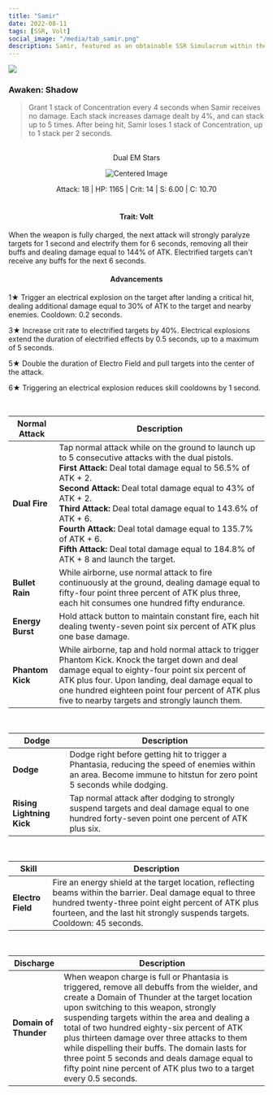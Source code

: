 ```yaml
---
title: "Samir"
date: 2022-08-11
tags: [SSR, Volt]
social_image: "/media/tab_samir.png"
description: Samir, featured as an obtainable SSR Simulacrum within the simulacrum system, associated with the weapon Dual EM Stars.
---
```


![](https://i.postimg.cc/26Y4yC6T/Simulacrum-Samir-Awaken.webp)

### Awaken: Shadow

> Grant 1 stack of Concentration every 4 seconds when Samir receives no damage. Each stack increases damage dealt by 4%, and can stack up to 5 times. After being hit, Samir loses 1 stack of Concentration, up to 1 stack per 2 seconds.

<br />

<center>Dual EM Stars</center>

<p align="center">
<img src="https://i.postimg.cc/XY6pKQfD/Icon-Weapon-Dual-EM-Stars.webp" alt="Centered Image">
</p>

<center>
Attack: 18 | HP: 1165 | Crit: 14 | S: 6.00 | C: 10.70
</center>

<br />

<h4 style="text-align: center;"> Trait: Volt</h4>

When the weapon is fully charged, the next attack will strongly paralyze targets for 1 second and electrify them for 6 seconds, removing all their buffs and dealing damage equal to 144% of ATK. Electrified targets can't receive any buffs for the next 6 seconds.

<h4 style="text-align: center;"> Advancements </h4>

1★ Trigger an electrical explosion on the target after landing a critical hit, dealing additional damage equal to 30% of ATK to the target and nearby enemies. Cooldown: 0.2 seconds.

3★ Increase crit rate to electrified targets by 40%. Electrical explosions extend the duration of electrified effects by 0.5 seconds, up to a maximum of 5 seconds.

5★ Double the duration of Electro Field and pull targets into the center of the attack.

6★ Triggering an electrical explosion reduces skill cooldowns by 1 second.

<br />

| Normal Attack    | Description                                                                                                                                                                                                                                                                                                                                                                                                                                                                          |
| ---------------- | ------------------------------------------------------------------------------------------------------------------------------------------------------------------------------------------------------------------------------------------------------------------------------------------------------------------------------------------------------------------------------------------------------------------------------------------------------------------------------------ |
| **Dual Fire**    | Tap normal attack while on the ground to launch up to 5 consecutive attacks with the dual pistols. <br /> **First Attack:** Deal total damage equal to 56.5% of ATK + 2. <br /> **Second Attack:** Deal total damage equal to 43% of ATK + 2. <br /> **Third Attack:** Deal total damage equal to 143.6% of ATK + 6. <br /> **Fourth Attack:** Deal total damage equal to 135.7% of ATK + 6. <br /> **Fifth Attack:** Deal total damage equal to 184.8% of ATK + 8 and launch the target. |
| **Bullet Rain**  | While airborne, use normal attack to fire continuously at the ground, dealing damage equal to fifty-four point three percent of ATK plus three, each hit consumes one hundred fifty endurance.                                                                                                                                                                                                                                                                                       |
| **Energy Burst** | Hold attack button to maintain constant fire, each hit dealing twenty-seven point six percent of ATK plus one base damage.                                                                                                                                                                                                                                                                                                                                                           |
| **Phantom Kick** | While airborne, tap and hold normal attack to trigger Phantom Kick. Knock the target down and deal damage equal to eighty-four point six percent of ATK plus four. Upon landing, deal damage equal to one hundred eighteen point four percent of ATK plus five to nearby targets and strongly launch them.                                                                                                                                                                           |

<br />

| Dodge                     | Description                                                                                                                                                           |
| ------------------------- | --------------------------------------------------------------------------------------------------------------------------------------------------------------------- |
| **Dodge**                 | Dodge right before getting hit to trigger a Phantasia, reducing the speed of enemies within an area. Become immune to hitstun for zero point 5 seconds while dodging. |
| **Rising Lightning Kick** | Tap normal attack after dodging to strongly suspend targets and deal damage equal to one hundred forty-seven point one percent of ATK plus six.                       |

<br />

| Skill             | Description                                                                                                                                                                                                                                    |
| ----------------- | ---------------------------------------------------------------------------------------------------------------------------------------------------------------------------------------------------------------------------------------------- |
| **Electro Field** | Fire an energy shield at the target location, reflecting beams within the barrier. Deal damage equal to three hundred twenty-three point eight percent of ATK plus fourteen, and the last hit strongly suspends targets. Cooldown: 45 seconds. |

<br />

| Discharge             | Description                                                                                                                                                                                                                                                                                                                                                                                                                                                                                                         |
| --------------------- | ------------------------------------------------------------------------------------------------------------------------------------------------------------------------------------------------------------------------------------------------------------------------------------------------------------------------------------------------------------------------------------------------------------------------------------------------------------------------------------------------------------------- |
| **Domain of Thunder** | When weapon charge is full or Phantasia is triggered, remove all debuffs from the wielder, and create a Domain of Thunder at the target location upon switching to this weapon, strongly suspending targets within the area and dealing a total of two hundred eighty-six percent of ATK plus thirteen damage over three attacks to them while dispelling their buffs. The domain lasts for three point 5 seconds and deals damage equal to fifty point nine percent of ATK plus two to a target every 0.5 seconds. |
